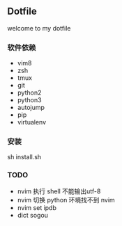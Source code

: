 ## Dotfile

welcome to my dotfile

### 软件依赖

- vim8
- zsh
- tmux
- git
- python2
- python3
- autojump
- pip
- virtualenv

### 安装

sh install.sh


### TODO

- nvim  执行 shell 不能输出utf-8
- nvim 切换 python 环境找不到 nvim
- nvim set ipdb
- dict sogou
